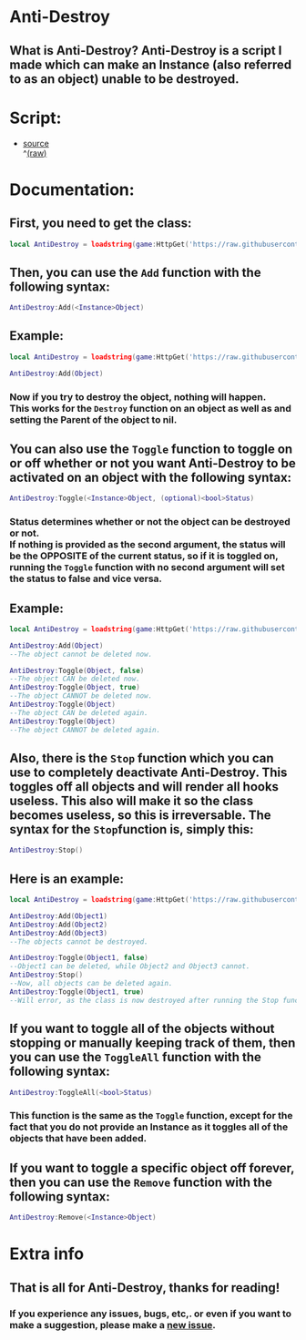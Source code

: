 # Anti-Destroy
## What is Anti-Destroy? Anti-Destroy is a script I made which can make an Instance (also referred to as an object) unable to be destroyed.

# Script:
- [source](/script/AntiDestroy.lua)<br>^[\(raw\)](https://raw.githubusercontent.com/TechHog8984/Anti-Destroy/main/script/AntiDestroy.lua)

# Documentation:

## First, you need to get the class:
```lua
local AntiDestroy = loadstring(game:HttpGet('https://raw.githubusercontent.com/TechHog8984/Anti-Destroy/main/script/AntiDestroy.lua'))()
```
## Then, you can use the `Add` function with the following syntax:
```lua
AntiDestroy:Add(<Instance>Object)
```
## Example:
```lua
local AntiDestroy = loadstring(game:HttpGet('https://raw.githubusercontent.com/TechHog8984/Anti-Destroy/main/script/AntiDestroy.lua'))()

AntiDestroy:Add(Object)
```
### Now if you try to destroy the object, nothing will happen.<br>This works for the `Destroy` function on an object as well as and setting the Parent of the object to nil.

## You can also use the `Toggle` function to toggle on or off whether or not you want Anti-Destroy to be activated on an object with the following syntax:
```lua
AntiDestroy:Toggle(<Instance>Object, (optional)<bool>Status)
```
### Status determines whether or not the object can be destroyed or not.<br>If nothing is provided as the second argument, the status will be the OPPOSITE of the current status, so if it is toggled on, running the `Toggle` function with no second argument will set the status to false and vice versa.
## Example:
```lua
local AntiDestroy = loadstring(game:HttpGet('https://raw.githubusercontent.com/TechHog8984/Anti-Destroy/main/script/AntiDestroy.lua'))()

AntiDestroy:Add(Object)
--The object cannot be deleted now.

AntiDestroy:Toggle(Object, false)
--The object CAN be deleted now.
AntiDestroy:Toggle(Object, true)
--The object CANNOT be deleted now.
AntiDestroy:Toggle(Object)
--The object CAN be deleted again.
AntiDestroy:Toggle(Object)
--The object CANNOT be deleted again.
```

## Also, there is the `Stop` function which you can use to completely deactivate Anti-Destroy. This toggles off all objects and will render all hooks useless. This also will make it so the class becomes useless, so this is irreversable. The syntax for the `Stop`function is, simply this:
```lua
AntiDestroy:Stop()
```
## Here is an example:
```lua
local AntiDestroy = loadstring(game:HttpGet('https://raw.githubusercontent.com/TechHog8984/Anti-Destroy/main/script/AntiDestroy.lua'))()

AntiDestroy:Add(Object1)
AntiDestroy:Add(Object2)
AntiDestroy:Add(Object3)
--The objects cannot be destroyed.

AntiDestroy:Toggle(Object1, false)
--Object1 can be deleted, while Object2 and Object3 cannot.
AntiDestroy:Stop()
--Now, all objects can be deleted again.
AntiDestroy:Toggle(Object1, true)
--Will error, as the class is now destroyed after running the Stop function.
```

## If you want to toggle all of the objects without stopping or manually keeping track of them, then you can use the `ToggleAll` function with the following syntax:
```lua
AntiDestroy:ToggleAll(<bool>Status)
```
### This function is the same as the `Toggle` function, except for the fact that you do not provide an Instance as it toggles all of the objects that have been added.

## If you want to toggle a specific object off forever, then you can use the `Remove` function with the following syntax:
```lua
AntiDestroy:Remove(<Instance>Object)
```

# Extra info

## That is all for Anti-Destroy, thanks for reading!
### If you experience any issues, bugs, etc,. or even if you want to make a suggestion, please make a [new issue](https://github.com/TechHog8984/Anti-Destroy/issues/new).
